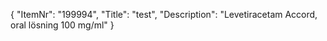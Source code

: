 {
  "ItemNr": "199994",
  "Title": "test",
  "Description": "Levetiracetam Accord, oral lösning 100 mg/ml"
}